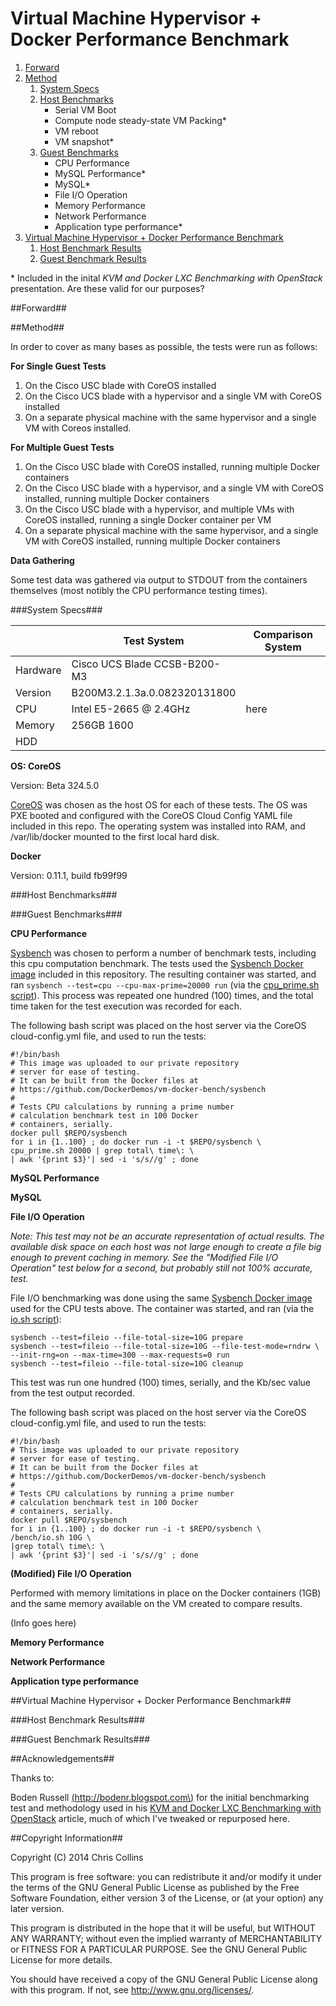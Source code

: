 Virtual Machine Hypervisor + Docker Performance Benchmark
=========================================================

1. [Forward](#forward)
2. [Method](#method)
    1. [System Specs](#specs)
    2. [Host Benchmarks](#host_bench)
        * Serial VM Boot
        * Compute node steady-state VM Packing\*
        * VM reboot
        * VM snapshot\*
    3. [Guest Benchmarks](#guest_bench)
        * CPU Performance
        * MySQL Performance\*
        * MySQL\*
        * File I/O Operation
        * Memory Performance
        * Network Performance
        * Application type performance\*
3. [Virtual Machine Hypervisor + Docker Performance Benchmark](#vmhdp)
    1. [Host Benchmark Results](#host_results)
    2. [Guest Benchmark Results](#guest_results)


\* Included in the inital *KVM and Docker LXC Benchmarking with OpenStack* presentation.  Are these valid for our purposes?

##<a name='forward'>Forward</a>##

##<a name='method'>Method</a>##

In order to cover as many bases as possible, the tests were run as follows:

**For Single Guest Tests**

1. On the Cisco USC blade with CoreOS installed
2. On the Cisco UCS blade with a hypervisor and a single VM with CoreOS installed
3. On a separate physical machine with the same hypervisor and a single VM with Coreos installed.

**For Multiple Guest Tests** 

1. On the Cisco USC blade with CoreOS installed, running multiple Docker containers
2. On the Cisco USC blade with a hypervisor, and a single VM with CoreOS installed, running multiple Docker containers
3. On the Cisco USC blade with a hypervisor, and multiple VMs with CoreOS installed, running a single Docker container per VM
4. On a separate physical machine with the same hypervisor, and a single VM with CoreOS installed, running multiple Docker containers

**Data Gathering**

Some test data was gathered via output to STDOUT from the containers themselves (most notibly the CPU performance testing times).

###<a name='specs'>System Specs</a>###

|          | Test System                  | Comparison System |
| ----     | -----------                  | ----------------- |
| Hardware | Cisco UCS Blade CCSB-B200-M3 |                   |
| Version  | B200M3.2.1.3a.0.082320131800 |                   |
| CPU      | Intel E5-2665 @ 2.4GHz       | here              |
| Memory   | 256GB 1600                   |                   |
| HDD      |                              |                   |

**OS: CoreOS** 

Version:  Beta 324.5.0

[CoreOS](https://coreos.com) was chosen as the host OS for each of these tests.  The OS was PXE booted and configured with the CoreOS Cloud Config YAML file included in this repo.  The operating system was installed into RAM, and /var/lib/docker mounted to the first local hard disk.

**Docker**

Version: 0.11.1, build fb99f99

###<a name='host_bench'>Host Benchmarks</a>###

###<a name='guest_bench'>Guest Benchmarks</a>###

__CPU Performance__

[Sysbench](http://sysbench.sourceforge.net/) was chosen to perform a number of benchmark tests, including this cpu computation benchmark.  The tests used the [Sysbench Docker image](https://github.com/DockerDemos/vm-docker-bench/tree/master/sysbench) included in this repository.  The resulting container was started, and ran `sysbench --test=cpu --cpu-max-prime=20000 run` (via the [cpu_prime.sh script](https://github.com/DockerDemos/vm-docker-bench/blob/master/sysbench/cpu_prime.sh)).  This process was repeated one hundred (100) times, and the total time taken for the test execution was recorded for each.

The following bash script was placed on the host server via the CoreOS cloud-config.yml file, and used to run the tests:

    #!/bin/bash
    # This image was uploaded to our private repository 
    # server for ease of testing.
    # It can be built from the Docker files at 
    # https://github.com/DockerDemos/vm-docker-bench/sysbench
    #
    # Tests CPU calculations by running a prime number 
    # calculation benchmark test in 100 Docker 
    # containers, serially.
    docker pull $REPO/sysbench
    for i in {1..100} ; do docker run -i -t $REPO/sysbench \
    cpu_prime.sh 20000 | grep total\ time\: \
    | awk '{print $3}'| sed -i 's/s//g' ; done

__MySQL Performance__

__MySQL__

__File I/O Operation__

 _Note: This test may not be an accurate representation of actual results.  The available disk space on each host was not large enough to create a file big enough to prevent caching in memory.  See the "Modified File I/O Operation" test below for a second, but probably still not 100% accurate, test._

File I/O benchmarking was done using the same [Sysbench Docker image](https://github.com/DockerDemos/vm-docker-bench/tree/master/sysbench) used for the CPU tests above.  The container was started, and ran (via the [io.sh script](https://github.com/DockerDemos/vm-docker-bench/blob/master/sysbench/io.sh)):

    sysbench --test=fileio --file-total-size=10G prepare
    sysbench --test=fileio --file-total-size=10G --file-test-mode=rndrw \
    --init-rng=on --max-time=300 --max-requests=0 run
    sysbench --test=fileio --file-total-size=10G cleanup

This test was run one hundred (100) times, serially, and the Kb/sec value from the test output recorded.

The following bash script was placed on the host server via the CoreOS cloud-config.yml file, and used to run the tests:

    #!/bin/bash
    # This image was uploaded to our private repository 
    # server for ease of testing.
    # It can be built from the Docker files at 
    # https://github.com/DockerDemos/vm-docker-bench/sysbench
    #
    # Tests CPU calculations by running a prime number 
    # calculation benchmark test in 100 Docker 
    # containers, serially.
    docker pull $REPO/sysbench
    for i in {1..100} ; do docker run -i -t $REPO/sysbench \
    /bench/io.sh 10G \ 
    |grep total\ time\: \
    | awk '{print $3}'| sed -i 's/s//g' ; done

__(Modified) File I/O Operation__

Performed with memory limitations in place on the Docker containers (1GB) and the same memory available on the VM created to compare results.

(Info goes here)

__Memory Performance__

__Network Performance__

__Application type performance__

##<a name='vmhdp'>Virtual Machine Hypervisor + Docker Performance Benchmark</a>##

###<a name='host_results'>Host Benchmark Results</a>###

###<a name='guest_results'>Guest Benchmark Results</a>###

##Acknowledgements##

Thanks to: 

Boden Russell [\(http://bodenr.blogspot.com\)](http://bodenr.blogspot.com) for the initial benchmarking test and methodology used in his [KVM and Docker LXC Benchmarking with OpenStack](http://bodenr.blogspot.com/2014/05/kvm-and-docker-lxc-benchmarking-with.html) article, much of which I've tweaked or repurposed here.

##Copyright Information##

Copyright (C) 2014 Chris Collins

This program is free software: you can redistribute it and/or modify it under the terms of the GNU General Public License as published by the Free Software Foundation, either version 3 of the License, or (at your option) any later version.

This program is distributed in the hope that it will be useful, but WITHOUT ANY WARRANTY; without even the implied warranty of MERCHANTABILITY or FITNESS FOR A PARTICULAR PURPOSE. See the GNU General Public License for more details.

You should have received a copy of the GNU General Public License along with this program. If not, see http://www.gnu.org/licenses/.
